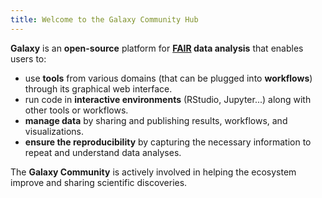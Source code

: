 ```yaml
---
title: Welcome to the Galaxy Community Hub
---
```

**Galaxy** is an **open-source** platform for **[FAIR](https://www.go-fair.org/fair-principles/) data analysis** that enables users to: 

- use **tools** from various domains (that can be plugged into **workflows**) through its graphical web interface.
- run code in **interactive environments** (RStudio, Jupyter...) along with other tools or workflows.
- **manage data** by sharing and publishing results, workflows, and visualizations.
- **ensure the reproducibility** by capturing the necessary information to repeat and understand data analyses.

The **Galaxy Community** is actively involved in helping the ecosystem improve and sharing scientific discoveries.


